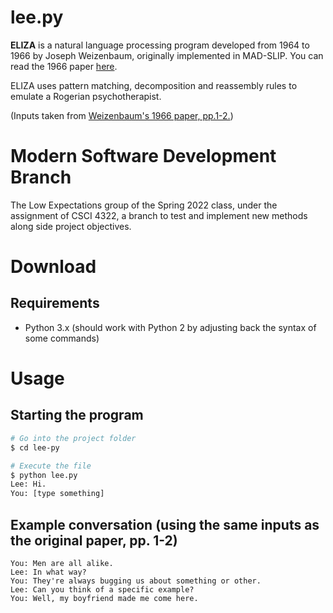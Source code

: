 # lee.py
**ELIZA** is a natural language processing program developed from 1964 to 1966 by Joseph Weizenbaum, 
originally implemented in MAD-SLIP. 
You can read the 1966 paper [here](https://dl.acm.org/doi/10.1145/365153.365168). 

ELIZA uses pattern matching, decomposition and reassembly rules 
to emulate a Rogerian psychotherapist.

(Inputs taken from [Weizenbaum's 1966 paper, pp.1-2.](https://dl.acm.org/doi/10.1145/365153.365168))

# Modern Software Development Branch
The Low Expectations group of the Spring 2022 class, under the assignment of CSCI 4322, a branch to test and implement new methods along side project objectives.

# Download
## Requirements
- Python 3.x 
(should work with Python 2 by adjusting back the syntax of some commands)

# Usage
## Starting the program
```bash
# Go into the project folder
$ cd lee-py

# Execute the file
$ python lee.py
Lee: Hi.
You: [type something]
```

## Example conversation (using the same inputs as the original paper, pp. 1-2)
```
You: Men are all alike.
Lee: In what way?
You: They're always bugging us about something or other.
Lee: Can you think of a specific example?
You: Well, my boyfriend made me come here.


